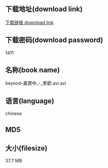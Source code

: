 ## 下载地址(download link)
[下载链接 download link](https://tutu365.netlify.app/?s=beyond-%E9%BB%83%E8%B2%AB%E4%B8%AD_-_%E5%AD%A3%E7%AF%80.avi)

## 下载密码(download password)
1411

## 名称(book name)
beyond-黃貫中_-_季節.avi.avi

## 语言(language)
chinese

## MD5


## 大小(filesize)
37.7 MB
